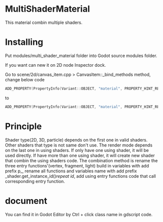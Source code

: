# MultiShaderMaterial
This material combin multiple shaders.

# Installing
Put modules/multi_shader_material folder into Godot source modules folder.

If you want can new it on 2D node Inspector dock.

Go to scene/2d/canvas_item.cpp > CanvasItem::_bind_methods method, change below code

```C++
ADD_PROPERTY(PropertyInfo(Variant::OBJECT, "material", PROPERTY_HINT_RESOURCE_TYPE, "ShaderMaterial,CanvasItemMaterial"), "set_material", "get_material");
```

to

```C++
ADD_PROPERTY(PropertyInfo(Variant::OBJECT, "material", PROPERTY_HINT_RESOURCE_TYPE, "ShaderMaterial,CanvasItemMaterial,MultiShaderMaterial"), "set_material", "get_material");
```

# Principle
Shader type(2D, 3D, particle) depends on the first one in valid shaders. Other shaders that type is not same don't use. The render mode depends on the last one in using shaders. If only have one using shader, it will be used directly. If have more than one using shader, it will create new shader that combin the using shaders code. The combination method is rename the three entry functions'(vertex, fragment, light) build in variables with add prefix p_, rename all functions and variables name with add prefix _shader.get_instance_id()_repeat id_, add using entry functions code that call corresponding entry function.

# document
You can find it in Godot Editor by Ctrl + click class name in gdscript code.

